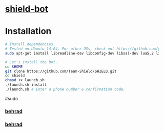 # [shield-bot](https://telegram.me/shield_team)

# Installation

```sh
# Install dependencies.
# Tested on Ubuntu 14.04. For other OSs, check out https://github.com/yagop/telegram-bot/wiki/Installation
sudo apt-get install libreadline-dev libconfig-dev libssl-dev lua5.2 liblua5.2-dev libevent-dev make autoconf unzip git redis-server g++ libjansson-dev libpython-dev expat libexpat1-dev

# Let's install the bot.
cd $HOME
git clone https://github.com/Team-Shield/SHIELD.git
cd shield
chmod +x launch.sh
./launch.sh install
./launch.sh # Enter a phone number & confirmation code.
```
#sudo 
### [behrad](https://telegram.me/M_O_T_A_F_E_G_H_I_N)
### [behrad](https://telegram.me/Xxx_sargardan_xxx)
